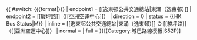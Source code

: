 {{ #switch: {{{format|}}}
  | endpoint1 = [[逸東邨公共交通總站|東涌（逸東邨）]]
  | endpoint2 =  [[駿坪路]]（[[亞洲空運中心]]）
  | direction = 0
  | status = {{HK Bus Status|M}}
  | inline = [[逸東邨公共交通總站|東涌（逸東邨）]] ↺  [[駿坪路]]（[[亞洲空運中心]]）
  | normal =
  | full =
}}<noinclude>[[Category:城巴路線模板|S52P]]</noinclude>